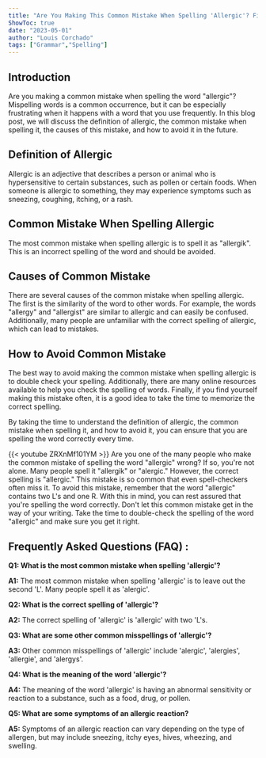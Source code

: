 ```yaml
---
title: "Are You Making This Common Mistake When Spelling 'Allergic'? Find Out Now!"
ShowToc: true 
date: "2023-05-01"
author: "Louis Corchado" 
tags: ["Grammar","Spelling"]
---
```

## Introduction
Are you making a common mistake when spelling the word "allergic"? Mispelling words is a common occurrence, but it can be especially frustrating when it happens with a word that you use frequently. In this blog post, we will discuss the definition of allergic, the common mistake when spelling it, the causes of this mistake, and how to avoid it in the future.

## Definition of Allergic
Allergic is an adjective that describes a person or animal who is hypersensitive to certain substances, such as pollen or certain foods. When someone is allergic to something, they may experience symptoms such as sneezing, coughing, itching, or a rash.

## Common Mistake When Spelling Allergic
The most common mistake when spelling allergic is to spell it as "allergik". This is an incorrect spelling of the word and should be avoided.

## Causes of Common Mistake
There are several causes of the common mistake when spelling allergic. The first is the similarity of the word to other words. For example, the words "allergy" and "allergist" are similar to allergic and can easily be confused. Additionally, many people are unfamiliar with the correct spelling of allergic, which can lead to mistakes.

## How to Avoid Common Mistake
The best way to avoid making the common mistake when spelling allergic is to double check your spelling. Additionally, there are many online resources available to help you check the spelling of words. Finally, if you find yourself making this mistake often, it is a good idea to take the time to memorize the correct spelling.

By taking the time to understand the definition of allergic, the common mistake when spelling it, and how to avoid it, you can ensure that you are spelling the word correctly every time.

{{< youtube ZRXnMf101YM >}} 
Are you one of the many people who make the common mistake of spelling the word "allergic" wrong? If so, you're not alone. Many people spell it "allergik" or "alergic." However, the correct spelling is "allergic." This mistake is so common that even spell-checkers often miss it. To avoid this mistake, remember that the word "allergic" contains two L's and one R. With this in mind, you can rest assured that you're spelling the word correctly. Don't let this common mistake get in the way of your writing. Take the time to double-check the spelling of the word "allergic" and make sure you get it right.

## Frequently Asked Questions (FAQ) :
**Q1: What is the most common mistake when spelling 'allergic'?**

**A1:** The most common mistake when spelling 'allergic' is to leave out the second 'L'. Many people spell it as 'alergic'.

**Q2: What is the correct spelling of 'allergic'?**

**A2:** The correct spelling of 'allergic' is 'allergic' with two 'L's.

**Q3: What are some other common misspellings of 'allergic'?**

**A3:** Other common misspellings of 'allergic' include 'alergic', 'alergies', 'allergie', and 'alergys'.

**Q4: What is the meaning of the word 'allergic'?**

**A4:** The meaning of the word 'allergic' is having an abnormal sensitivity or reaction to a substance, such as a food, drug, or pollen.

**Q5: What are some symptoms of an allergic reaction?**

**A5:** Symptoms of an allergic reaction can vary depending on the type of allergen, but may include sneezing, itchy eyes, hives, wheezing, and swelling.





